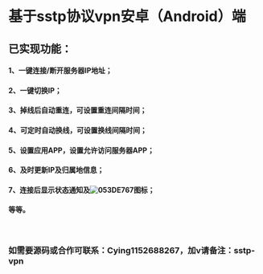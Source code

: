 # 基于sstp协议vpn安卓（Android）端
## 已实现功能：
#### 1、一键连接/断开服务器IP地址；
#### 2、一键切换IP；
#### 3、掉线后自动重连，可设置重连间隔时间；
#### 4、可定时自动换线，可设置换线间隔时间；
#### 5、设置应用APP，设置允许访问服务器APP；
#### 6、及时更新IP及归属地信息；
#### 7、连接后显示状态通知及![053DE767](https://github.com/cying112115/sstp-vpn/assets/19659368/8a90f690-a9a7-4b9b-a1c9-3e9127e905fa)图标；
#### 等等。
<br>

### 如需要源码或合作可联系：Cying1152688267，加v请备注：sstp-vpn
